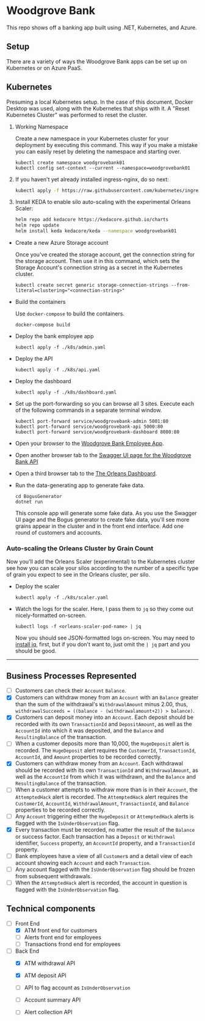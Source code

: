 # Woodgrove Bank

This repo shows off a banking app built using .NET, Kubernetes, and Azure. 

## Setup

There are a variety of ways the Woodgrove Bank apps can be set up on Kubernetes or on Azure PaaS.

## Kubernetes

Presuming a local Kubernetes setup. In the case of this document, Docker Desktop was used, along with the Kubernetes that ships with it. A "Reset Kubernetes Cluster" was performed to reset the cluster.

1. Working Namespace

    Create a new namespace in your Kubernetes cluster for your deployment by executing this command. This way if you make a mistake you can easily reset by deleting the namespace and starting over.

    ```
    kubectl create namespace woodgrovebank01
    kubectl config set-context --current --namespace=woodgrovebank01 
    ```

2. If you haven't yet already installed ingress-nginx, do so next:

    ```bash
    kubectl apply -f https://raw.githubusercontent.com/kubernetes/ingress-nginx/controller-v1.1.1/deploy/static/provider/baremetal/deploy.yaml
    ```

3. Install KEDA to enable silo auto-scaling with the experimental Orleans Scaler:

    ```bash
    helm repo add kedacore https://kedacore.github.io/charts
    helm repo update
    helm install keda kedacore/keda --namespace woodgrovebank01
    ```

- Create a new Azure Storage account

  Once you've created the storage account, get the connection string for the storage account. Then use it in this command, which sets the Storage Account's connection string as a secret in the Kubernetes cluster. 

  ```
  kubectl create secret generic storage-connection-strings --from-literal=clustering="<connection-string>"
  ```

- Build the containers

  Use `docker-compose` to build the containers. 

  ```
  docker-compose build
  ```

- Deploy the bank employee app

  ```
  kubectl apply -f ./k8s/admin.yaml
  ```

- Deploy the API

  ```
  kubectl apply -f ./k8s/api.yaml
  ```

- Deploy the dashboard

  ```
  kubectl apply -f ./k8s/dashboard.yaml
  ```

- Set up the port-forwarding so you can browse all 3 sites. Execute each of the following commands in a separate terminal window.

  ```
  kubectl port-forward service/woodgrovebank-admin 5001:80
  kubectl port-forward service/woodgrovebank-api 5000:80
  kubectl port-forward service/woodgrovebank-dashboard 8080:80
  ```
- Open your browser to the [Woodgrove Bank Employee App](http://localhost:5001/customers).
- Open another browser tab to the [Swagger UI page for the Woodgrove Bank API](http://localhost:5000/swagger)
- Open a third browser tab to the [The Orleans Dashboard](http://localhost:8080). 

- Run the data-generating app to generate fake data. 

  ```
  cd BogusGenerator
  dotnet run
  ```
  
  This console app will generate some fake data. As you use the Swagger UI page and the Bogus generator to create fake data, you'll see more grains appear in the cluster and in the front end interface. Add one round of customers and accounts. 
  
### Auto-scaling the Orleans Cluster by Grain Count

Now you'll add the Orleans Scaler (experimental) to the Kubernetes cluster see how you can scale your silos according to the number of a specific type of grain you expect to see in the Orleans cluster, per silo.

- Deploy the scaler

  ```
  kubectl apply -f ./k8s/scaler.yaml
  ```

- Watch the logs for the scaler. Here, I pass them to `jq` so they come out nicely-formatted on-screen.

  ```
  kubectl logs -f <orleans-scaler-pod-name> | jq
  ```

  Now you should see JSON-formatted logs on-screen. You may need to [install jq](https://stedolan.github.io/jq/), first, but if you don't want to, just omit the `| jq` part and you should be good.

---

## Business Processes Represented

- [ ] Customers can check their `Account` `Balance`.
- [x] Customers can withdraw money from an `Account` with an `Balance` greater than the sum of the withdrawal's `WithdrawalAmount` minus 2.00, thus, `withdrawalSucceeds = ((balance - (withdrawalamount+2)) > balance)`.
- [x] Customers can deposit money into an `Account`. Each deposit should be recorded with its own `TransactionId` and `DepositAmount`, as well as the `AccountId` into which it was deposited, and the `Balance` and `ResultingBalance` of the transaction.
- [ ] When a customer deposits more than 10,000, the `HugeDeposit` alert is recorded. The `HugeDeposit` alert requires the `CustomerId`, `TransactionId`, `AccountId`, and `Amount` properties to be recorded correctly.
- [x] Customers can withdraw money from an `Account`. Each withdrawal should be recorded with its own `TransactionId` and `WithdrawalAmount`, as well as the `AccountId` from which it was withdrawn, and the `Balance` and `ResultingBalance` of the transaction.
- [ ] When a customer attempts to withdraw more than is in their `Account`, the `AttemptedHack` alert is recorded. The `AttemptedHack` alert requires the `CustomerId`, `AccountId`, `WithdrawalAmount`, `TransactionId`, and `Balance` properties to be recorded correctly.
- [ ] Any `Account` triggering either the `HugeDeposit` or `AttemptedHack` alerts is flagged with the `IsUnderObservation` flag. 
- [x] Every transaction must be recorded, no matter the result of the `Balance` or success factor. Each transaction has a `Deposit` or `Withdrawal` identifier, `Success` property, an `AccountId` property, and a `TransactionId` property. 
- [ ] Bank employees have a view of all `Customer`s and a detail view of each account showing each `Account` and each `Transaction`. 
- [ ] Any account flagged with the `IsUnderObservation` flag should be frozen from subsequent withdrawals.
- [ ] When the `AttemptedHack` alert is recorded, the account in question is flagged with the `IsUnderObservation` flag.

## Technical components

- [ ] Front End
  - [x] ATM front end for customers
  - [ ] Alerts front end for employees
  - [ ] Transactions frond end for employees
- [ ] Back End
  - [x] ATM withdrawal API
  - [x] ATM deposit API
  - [ ] API to flag account as `IsUnderObservation`
  - [ ] Account summary API
  - [ ] Alert collection API

